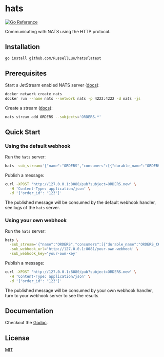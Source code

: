 # hats

[![Go Reference](https://pkg.go.dev/badge/RussellLuo/hats/vulndb.svg)][1]

Communicating with NATS using the HTTP protocol.


## Installation

```bash
go install github.com/RussellLuo/hats@latest
```

## Prerequisites

Start a JetStream enabled NATS server ([docs][2]):

```bash
docker network create nats
docker run --name nats --network nats -p 4222:4222 -d nats -js
```

Create a stream ([docs][3]):

```bash
nats stream add ORDERS --subjects='ORDERS.*'
```


## Quick Start

### Using the default webhook

Run the `hats` server:

```bash
hats -sub_stream='{"name":"ORDERS","consumers":[{"durable_name":"ORDERS_CONS"}]}'
```

Publish a message:

```bash
curl -XPOST 'http://127.0.0.1:8080/pub?subject=ORDERS.new' \
  -H 'Content-Type: application/json' \
  -d '{"order_id": "123"}'
```

The published message will be consumed by the default webhook handler, see logs of the `hats` server.

### Using your own webhook

Run the `hats` server:

```bash
hats \
  -sub_stream='{"name":"ORDERS","consumers":[{"durable_name":"ORDERS_CONS"}]}' \
  -sub_webhook_url='http://127.0.0.1:8081/your-own-webhook' \
  -sub_webhook_key='your-own-key'
```

Publish a message:

```bash
curl -XPOST 'http://127.0.0.1:8080/pub?subject=ORDERS.new' \
  -H 'Content-Type: application/json' \
  -d '{"order_id": "123"}'
```

The published message will be consumed by your own webhook handler, turn to your webhook server to see the results.


## Documentation

Checkout the [Godoc][1].


## License

[MIT](LICENSE)


[1]: https://pkg.go.dev/github.com/RussellLuo/hats
[2]: https://docs.nats.io/running-a-nats-service/nats_docker/jetstream_docker
[3]: https://docs.nats.io/nats-concepts/jetstream/streams
